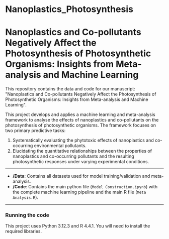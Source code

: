 # Nanoplastics_Photosynthesis
# Nanoplastics and Co-pollutants Negatively Affect the Photosynthesis of Photosynthetic Organisms: Insights from Meta-analysis and Machine Learning

This repository contains the data and code for our manuscript: "Nanoplastics and Co-pollutants Negatively Affect the Photosynthesis of Photosynthetic Organisms: Insights from Meta-analysis and Machine Learning".

This project develops and applies a machine learning and meta-analysis framework to analyse the effects of nanoplastics and co-pollutants on the photosynthesis of photosynthetic organisms. The framework focuses on two primary predictive tasks:
1. Systematically evaluating the phytotoxic effects of nanoplastics and co-occurring environmental pollutants.
2. Elucidating the quantitative relationships between the properties of nanoplastics and co-occurring pollutants and the resulting photosynthetic responses under varying experimental conditions.
---


-   **/Data**: Contains all datasets used for model training/validation and meta-analysis.
-   **/Code**: Contains the main python file (`Model Construction.ipynb`) with the complete machine learning pipeline and the main R file (`Meta Analysis.R`).

---

### Running the code

This project uses Python 3.12.3 and R 4.4.1. You will need to install the required libraries.

